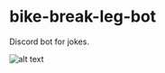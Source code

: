 # bike-break-leg-bot

Discord bot for jokes.

![alt text](https://github.com/stevechae/gold-of-right-bot/blob/main/omitted.jpg?raw=true)